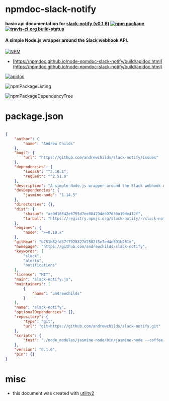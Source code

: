 # npmdoc-slack-notify

#### basic api documentation for  [slack-notify (v0.1.6)](https://github.com/andrewchilds/slack-notify)  [![npm package](https://img.shields.io/npm/v/npmdoc-slack-notify.svg?style=flat-square)](https://www.npmjs.org/package/npmdoc-slack-notify) [![travis-ci.org build-status](https://api.travis-ci.org/npmdoc/node-npmdoc-slack-notify.svg)](https://travis-ci.org/npmdoc/node-npmdoc-slack-notify)

#### A simple Node.js wrapper around the Slack webhook API.

[![NPM](https://nodei.co/npm/slack-notify.png?downloads=true&downloadRank=true&stars=true)](https://www.npmjs.com/package/slack-notify)

- [https://npmdoc.github.io/node-npmdoc-slack-notify/build/apidoc.html](https://npmdoc.github.io/node-npmdoc-slack-notify/build/apidoc.html)

[![apidoc](https://npmdoc.github.io/node-npmdoc-slack-notify/build/screenCapture.buildCi.browser.%252Ftmp%252Fbuild%252Fapidoc.html.png)](https://npmdoc.github.io/node-npmdoc-slack-notify/build/apidoc.html)

![npmPackageListing](https://npmdoc.github.io/node-npmdoc-slack-notify/build/screenCapture.npmPackageListing.svg)

![npmPackageDependencyTree](https://npmdoc.github.io/node-npmdoc-slack-notify/build/screenCapture.npmPackageDependencyTree.svg)



# package.json

```json

{
    "author": {
        "name": "Andrew Childs"
    },
    "bugs": {
        "url": "https://github.com/andrewchilds/slack-notify/issues"
    },
    "dependencies": {
        "lodash": "^3.10.1",
        "request": "^2.51.0"
    },
    "description": "A simple Node.js wrapper around the Slack webhook API.",
    "devDependencies": {
        "jasmine-node": "1.14.5"
    },
    "directories": {},
    "dist": {
        "shasum": "ac0d16642e6795d7ee884794dd97d30a19de412f",
        "tarball": "https://registry.npmjs.org/slack-notify/-/slack-notify-0.1.6.tgz"
    },
    "engines": {
        "node": ">=0.10.x"
    },
    "gitHead": "b751b82fd37f7928327d2582f3e7ed4e691b261e",
    "homepage": "https://github.com/andrewchilds/slack-notify",
    "keywords": [
        "slack",
        "alerts",
        "notifications"
    ],
    "license": "MIT",
    "main": "slack-notify.js",
    "maintainers": [
        {
            "name": "andrewchilds"
        }
    ],
    "name": "slack-notify",
    "optionalDependencies": {},
    "repository": {
        "type": "git",
        "url": "git+https://github.com/andrewchilds/slack-notify.git"
    },
    "scripts": {
        "test": "./node_modules/jasmine-node/bin/jasmine-node --coffee --color --verbose ./test"
    },
    "version": "0.1.6",
    "bin": {}
}
```



# misc
- this document was created with [utility2](https://github.com/kaizhu256/node-utility2)
